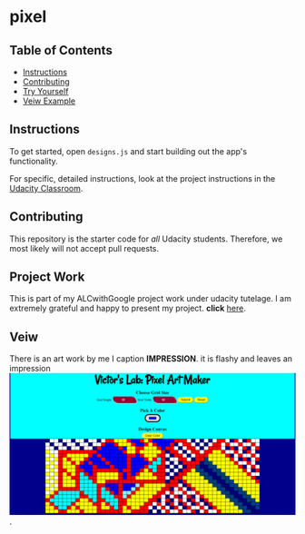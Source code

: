 # pixel

## Table of Contents

* [Instructions](#instructions)
* [Contributing](#contributing)
* [Try Yourself](#testing)
* [Veiw Example](#veiw)

## Instructions

To get started, open `designs.js` and start building out the app's functionality.

For specific, detailed instructions, look at the project instructions in the [Udacity Classroom](https://classroom.udacity.com/me).

## Contributing

This repository is the starter code for _all_ Udacity students. Therefore, we most likely will not accept pull requests.

## Project Work

This is part of my ALCwithGoogle project work under udacity tutelage. I am extremely grateful and happy to present my project. **click** [here]().

## Veiw

There is an art work by me I caption **IMPRESSION**. it is flashy and leaves an impression
![PREVIEW WORK](impression.png).

